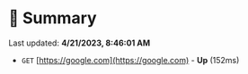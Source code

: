 # 📖 Summary
Last updated: **4/21/2023, 8:46:01 AM**

- `GET` [https://google.com](https://google.com) - **Up** (152ms)

